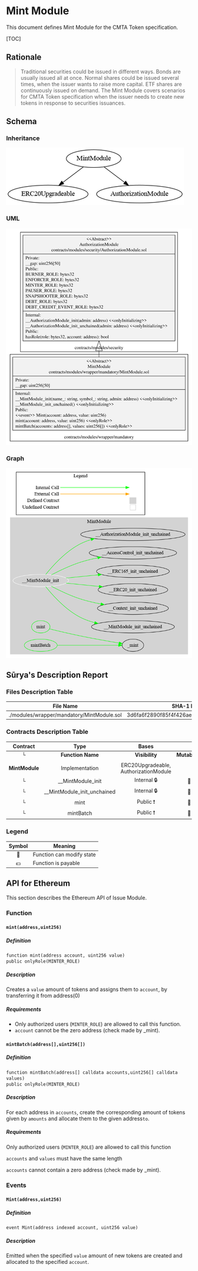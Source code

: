 # Mint Module

This document defines Mint Module for the CMTA Token specification.

[TOC]



## Rationale

>  Traditional securities could be issued in different ways.  Bonds are usually issued all at once.  Normal shares could be issued several times, when the issuer wants to raise more capital.  ETF shares are continuously issued on demand.  The Mint Module covers scenarios for CMTA Token specification when the issuer needs to create new tokens in response to securities issuances.

## Schema

### Inheritance

![surya_inheritance_MintModule.sol](../../schema/surya_inheritance/surya_inheritance_MintModule.sol.png)

### UML

![MintModule](../../schema/sol2uml/mandatory/MintModule.svg)

### Graph

![surya_graph_MintModule.sol](../../schema/surya_graph/surya_graph_MintModule.sol.png)



## Sūrya's Description Report

### Files Description Table


| File Name                                  | SHA-1 Hash                               |
| ------------------------------------------ | ---------------------------------------- |
| ./modules/wrapper/mandatory/MintModule.sol | 3d6fa6f2890f85f4f426aee39ea2ee31203f2109 |


### Contracts Description Table


|    Contract    |            Type             |                 Bases                 |                |                  |
| :------------: | :-------------------------: | :-----------------------------------: | :------------: | :--------------: |
|       └        |      **Function Name**      |            **Visibility**             | **Mutability** |  **Modifiers**   |
|                |                             |                                       |                |                  |
| **MintModule** |       Implementation        | ERC20Upgradeable, AuthorizationModule |                |                  |
|       └        |      __MintModule_init      |              Internal 🔒               |       🛑        | onlyInitializing |
|       └        | __MintModule_init_unchained |              Internal 🔒               |       🛑        | onlyInitializing |
|       └        |            mint             |               Public ❗️                |       🛑        |     onlyRole     |
|       └        |          mintBatch          |               Public ❗️                |       🛑        |     onlyRole     |




### Legend

| Symbol | Meaning                   |
| :----: | ------------------------- |
|   🛑    | Function can modify state |
|   💵    | Function is payable       |



## API for Ethereum

This section describes the Ethereum API of Issue Module.

### Function

#### `mint(address,uint256)`

##### Definition

```solidity
function mint(address account, uint256 value) 
public onlyRole(MINTER_ROLE)
```

##### Description

 Creates a `value` amount of tokens and assigns them to `account`, by transferring it from address(0)


##### Requirements

- Only authorized users (`MINTER_ROLE`) are allowed to call this function.
-  `account` cannot be the zero address (check made by _mint).

#### `mintBatch(address[],uint256[]) `

##### Definition

```solidity
function mintBatch(address[] calldata accounts,uint256[] calldata values) 
public onlyRole(MINTER_ROLE)
```

##### Description

For each address in `accounts`, create the corresponding amount of tokens given by `amounts` and allocate them to the given address`to`.

##### Requirements

Only authorized users (`MINTER_ROLE`) are allowed to call this function

`accounts` and `values` must have the same length

`accounts` cannot contain a zero address (check made by _mint).

### Events

#### `Mint(address,uint256)`

##### Definition


```solidity
event Mint(address indexed account, uint256 value)
```

##### Description

Emitted when the specified  `value` amount of new tokens are created and
allocated to the specified `account`.

